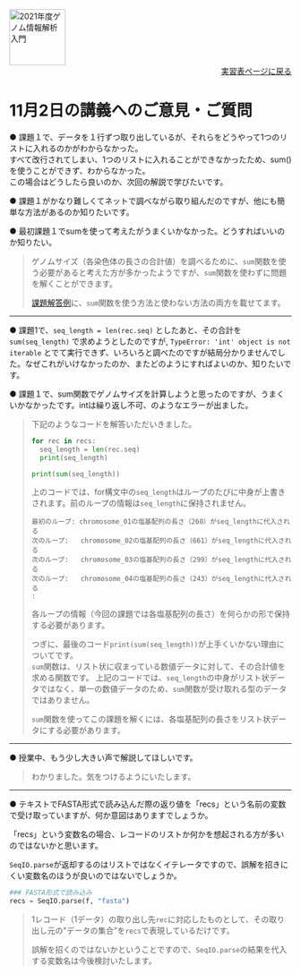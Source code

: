 <img src="https://lh3.googleusercontent.com/pw/AM-JKLVhTn_UySwMdfMwXvoq8l3VN7IkrY9cwtH2YJVMxAlMznUBWC9IpFtgPRIyfAXru4oykkYD-1WjWi0Ao5XgkB9JICvzDBcfn0L_5X2_KOOppsURK5DfSifCC-s7Vx5oQrBUn_BNWn_hfAPdhlVbKQGE=w1097-h235-no?authuser=0" alt="2021年度ゲノム情報解析入門" height="100px" align="middle">

<div align="right"><a href="https://github.com/CropEvol/lecture#section2">実習表ページに戻る</a></div>

# 11月2日の講義へのご意見・ご質問

● 課題１で、データを１行ずつ取り出しているが、それらをどうやって1つのリストに入れるのかがわからなかった。  
すべて改行されてしまい、1つのリストに入れることができなかったため、sum()を使うことができず、わからなかった。  
この場合はどうしたら良いのか、次回の解説で学びたいです。

● 課題１がかなり難しくてネットで調べながら取り組んだのですが、他にも簡単な方法があるのか知りたいです。

● 最初課題１でsumを使って考えたがうまくいかなかった。どうすればいいのか知りたい。


> ゲノムサイズ（各染色体の長さの合計値）を調べるために、`sum`関数を使う必要があると考えた方が多かったようですが、`sum`関数を使わずに問題を解くことができます。
> 
> [課題解答例](https://colab.research.google.com/github/CropEvol/lecture/blob/master/textbook_2021/L03_2_python_library_biopython.HW.ANS.ipynb)に、`sum`関数を使う方法と使わない方法の両方を載せてます。

---

● 課題1で、`seq_length = len(rec.seq)` としたあと、その合計を `sum(seq_length)` で求めようとしたのですが, `TypeError: 'int' object is not iterable` とでて実行できず、いろいろと調べたのですが結局分かりませんでした。なぜこれがいけなかったのか、またどのようにすればよいのか、知りたいです。

● 課題１で、sum関数でゲノムサイズを計算しようと思ったのですが、うまくいかなかったです。intは繰り返し不可、のようなエラーが出ました。

> 下記のようなコードを解答いただいきました。
> 
> ```python
> for rec in recs:
>   seq_length = len(rec.seq)
>   print(seq_length)
> 
> print(sum(seq_length))
> ```
> 
> 上のコードでは、for構文中の`seq_length`はループのたびに中身が上書きされます。前のループの情報は`seq_length`に保持されません。  
> ```
> 最初のループ: chromosome_01の塩基配列の長さ（260）がseq_lengthに代入される
> 次のループ:   chromosome_02の塩基配列の長さ（661）がseq_lengthに代入される
> 次のループ:   chromosome_03の塩基配列の長さ（299）がseq_lengthに代入される
> 次のループ:   chromosome_04の塩基配列の長さ（243）がseq_lengthに代入される
> :
> ```
> 
> 各ループの情報（今回の課題では各塩基配列の長さ）を何らかの形で保持する必要があります。
> 
> つぎに、最後のコード`print(sum(seq_length))`が上手くいかない理由についてです。  
> `sum`関数は、リスト状に収まっている数値データに対して、その合計値を求める関数です。
> 上記のコードでは、`seq_length`の中身がリスト状データではなく、単一の数値データのため、`sum`関数が受け取れる型のデータではありません。  
> 
> `sum`関数を使ってこの課題を解くには、各塩基配列の長さをリスト状データにする必要があります。  
> 


---

● 授業中、もう少し大きい声で解説してほしいです。

> わかりました。気をつけるようにいたします。

---

● テキストでFASTA形式で読み込んだ際の返り値を「recs」という名前の変数で受け取っていますが、何か意図はありますでしょうか。  

「recs」という変数名の場合、レコードのリストか何かを想起される方が多いのではないかと思います。  

`SeqIO.parse`が返却するのはリストではなくイテレータですので、誤解を招きにくい変数名のほうが良いのではないでしょうか。  

```python
### FASTA形式で読み込み
recs = SeqIO.parse(f, "fasta")
```

> 1レコード（1データ）の取り出し先`rec`に対応したものとして、その取り出し元の"データの集合"を`recs`で表現しているだけです。
> 
> 誤解を招くのではないかということですので、`SeqIO.parse`の結果を代入する変数名は今後検討いたします。
